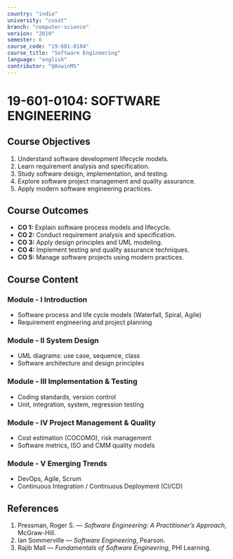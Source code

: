 ```yaml
---
country: "india"
university: "cusat"
branch: "computer-science"
version: "2019"
semester: 6
course_code: "19-601-0104"
course_title: "Software Engineering"
language: "english"
contributor: "@AswinMS"
---
```


# 19-601-0104: SOFTWARE ENGINEERING

## Course Objectives
1. Understand software development lifecycle models.
2. Learn requirement analysis and specification.
3. Study software design, implementation, and testing.
4. Explore software project management and quality assurance.
5. Apply modern software engineering practices.

## Course Outcomes
* **CO 1:** Explain software process models and lifecycle.
* **CO 2:** Conduct requirement analysis and specification.
* **CO 3:** Apply design principles and UML modeling.
* **CO 4:** Implement testing and quality assurance techniques.
* **CO 5:** Manage software projects using modern practices.

## Course Content

### Module - I Introduction
* Software process and life cycle models (Waterfall, Spiral, Agile)
* Requirement engineering and project planning

### Module - II System Design
* UML diagrams: use case, sequence, class
* Software architecture and design principles

### Module - III Implementation & Testing
* Coding standards, version control
* Unit, integration, system, regression testing

### Module - IV Project Management & Quality
* Cost estimation (COCOMO), risk management
* Software metrics, ISO and CMM quality models

### Module - V Emerging Trends
* DevOps, Agile, Scrum
* Continuous Integration / Continuous Deployment (CI/CD)

## References
1. Pressman, Roger S. — *Software Engineering: A Practitioner’s Approach*, McGraw-Hill.
2. Ian Sommerville — *Software Engineering*, Pearson.
3. Rajib Mall — *Fundamentals of Software Engineering*, PHI Learning.
